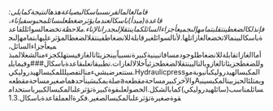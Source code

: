 *قامالعالمالفرنسىباسكالبصياغةهذهالنتيجةكمايلى: قاعدة(مبدأ)باسكالعندمايؤثرضغطعلىسائلمحبوسفيإناء، فإنذلكالضغطينتقلبتمامهإلىجميعأجزاءالسائلكماينتقلإلىجدرانالإناء.ملاحظة*تخضعالسوائللقاعدةباسكالبينمالاتخضعالغازاتلها.لأنالسوائلغيرقابلةللانضغاطفينتقلالضغطالمؤثرعليهابتمامهإلىجميعأجزاءالسائل، أماالغازاتقابلةللانضغاطلوجودمسافاتبينيةكبيرةنسبياًبينجزيئاتالغازفيستهلكجزءمنالشغلالمبذوللضغطجزيئاتالغازوبالتاليينتقلالضغطجزئياًخلالالغازات.تطبيقاتعلىقاعدةباسكال###وفيمايليستتعرضبشيءمنالتفصيلللمكبسالهيدروليكي.HydraulicpressالمكبسالهيدروليكىأنبوبةموصلةبمكبسَينأحدهماصغيرمساحةمقطعهaوالآخركبيرمساحةمقطعهAويمتلئالحيزبينالمكبسينبسائلمناسب(سائلهيدروليكي)كمابالشكل.الحصولعلىقوةكبيرةتؤثرعلىالمكبسالكبيرباستحدامقوةصغيرةتؤثرعلىالمكبسالصغير.فكرةالعملقاعدةباسكال.$1.3$